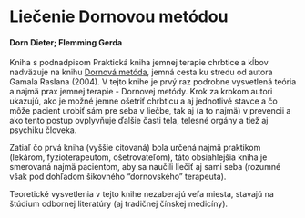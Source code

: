 Liečenie Dornovou metódou
=========================

#### Dorn Dieter; Flemming Gerda

Kniha s podnadpisom Praktická kniha jemnej terapie chrbtice a kĺbov nadväzuje na
knihu [Dornová metóda](/sip/knihy/dornova-metoda), jemná cesta
ku stredu od autora Gamala Raslana (2004). V tejto knihe je prvý raz podrobne
vysvetlená teória a najmä prax jemnej terapie - Dornovej metódy. Krok za krokom
autori ukazujú, ako je možné jemne ošetriť chrbticu a aj jednotlivé stavce a čo
môže pacient urobiť sám pre seba v liečbe, tak aj (a to najmä) v prevencii a ako
tento postup ovplyvňuje ďalšie časti tela, telesné orgány a tiež aj psychiku
človeka.

Zatiaľ čo prvá kniha (vyššie citovaná) bola určená najmä praktikom (lekárom,
fyzioterapeutom, ošetrovateľom), táto obsiahlejšia kniha je smerovaná najmä
pacientom, aby sa naučili liečiť aj sami seba (rozumné však pod dohľadom
šikovného “dornovského” terapeuta).

Teoretické vysvetlenia v tejto knihe nezaberajú veľa miesta, stavajú na štúdium
odbornej literatúry (aj tradičnej čínskej medicíny).

